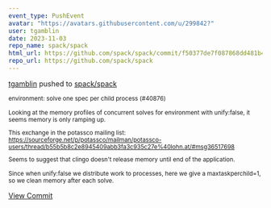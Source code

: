 ```yaml
---
event_type: PushEvent
avatar: "https://avatars.githubusercontent.com/u/299842?"
user: tgamblin
date: 2023-11-03
repo_name: spack/spack
html_url: https://github.com/spack/spack/commit/f50377de7f087868dd481b4129694b85e3594ba6
repo_url: https://github.com/spack/spack
---
```


<a href='https://github.com/tgamblin' target='_blank'>tgamblin</a> pushed to <a href='https://github.com/spack/spack' target='_blank'>spack/spack</a>

<small>environment: solve one spec per child process (#40876)

Looking at the memory profiles of concurrent solves
for environment with unify:false, it seems memory
is only ramping up.

This exchange in the potassco mailing list:
 https://sourceforge.net/p/potassco/mailman/potassco-users/thread/b55b5b8c2e8945409abb3fa3c935c27e%40lohn.at/#msg36517698

Seems to suggest that clingo doesn't release memory
until end of the application.

Since when unify:false we distribute work to processes,
here we give a maxtaskperchild=1, so we clean memory
after each solve.</small>

<a href='https://github.com/spack/spack/commit/f50377de7f087868dd481b4129694b85e3594ba6' target='_blank'>View Commit</a>